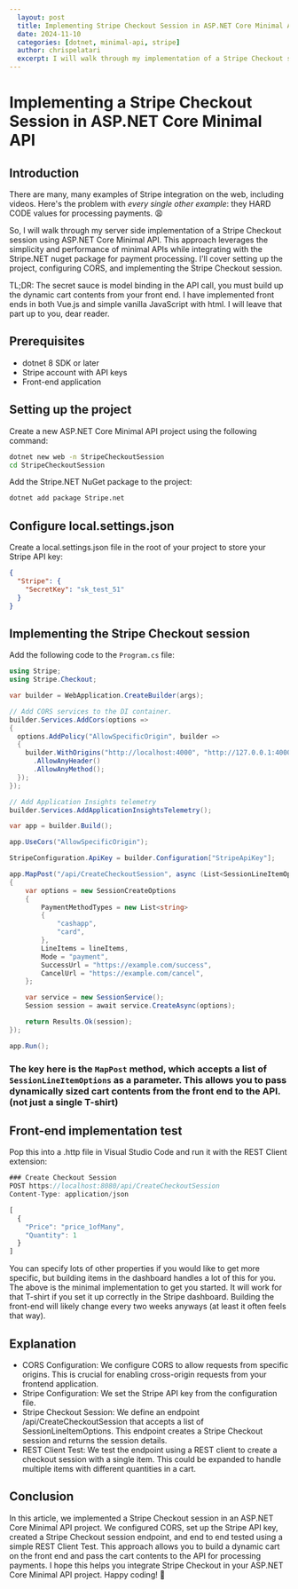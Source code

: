 ```yaml
---
  layout: post
  title: Implementing Stripe Checkout Session in ASP.NET Core Minimal API
  date: 2024-11-10
  categories: [dotnet, minimal-api, stripe]
  author: chrispelatari
  excerpt: I will walk through my implementation of a Stripe Checkout session using ASP.NET Core Minimal API. This approach leverages the simplicity and performance of minimal APIs while integrating with Stripe for payment processing. I'll cover setting up the project, configuring CORS, and implementing the Stripe Checkout session.
---
```


# Implementing a Stripe Checkout Session in ASP.NET Core Minimal API

## Introduction

There are many, many examples of Stripe integration on the web, including videos. Here's the problem with *every single other example*: they HARD CODE values for processing payments. 😩

So, I will walk through my server side implementation of a Stripe Checkout session using ASP.NET Core Minimal API. This approach leverages the simplicity and performance of minimal APIs while integrating with the Stripe.NET nuget package for payment processing. I'll cover setting up the project, configuring CORS, and implementing the Stripe Checkout session.

TL;DR: The secret sauce is model binding in the API call, you must build up the dynamic cart contents from your front end. I have implemented front ends in both Vue.js and simple vanilla JavaScript with html. I will leave that part up to you, dear reader.

## Prerequisites

- dotnet 8 SDK or later
- Stripe account with API keys
- Front-end application 

## Setting up the project

Create a new ASP.NET Core Minimal API project using the following command:

```bash
dotnet new web -n StripeCheckoutSession
cd StripeCheckoutSession
```

Add the Stripe.NET NuGet package to the project:

```bash
dotnet add package Stripe.net
```

## Configure local.settings.json
Create a local.settings.json file in the root of your project to store your Stripe API key:

```json
{
  "Stripe": {
    "SecretKey": "sk_test_51"
  }
}
```

## Implementing the Stripe Checkout session

Add the following code to the `Program.cs` file:

```csharp
using Stripe;
using Stripe.Checkout;

var builder = WebApplication.CreateBuilder(args);

// Add CORS services to the DI container.
builder.Services.AddCors(options =>
{
  options.AddPolicy("AllowSpecificOrigin", builder =>
  {
    builder.WithOrigins("http://localhost:4000", "http://127.0.0.1:4000", "https://yourfrontend.com")
      .AllowAnyHeader()
      .AllowAnyMethod();
  });
});

// Add Application Insights telemetry
builder.Services.AddApplicationInsightsTelemetry();

var app = builder.Build();

app.UseCors("AllowSpecificOrigin");

StripeConfiguration.ApiKey = builder.Configuration["StripeApiKey"];

app.MapPost("/api/CreateCheckoutSession", async (List<SessionLineItemOptions> lineItems) =>
{
    var options = new SessionCreateOptions
    {
        PaymentMethodTypes = new List<string>
        {
            "cashapp",
            "card",
        },
        LineItems = lineItems,
        Mode = "payment",
        SuccessUrl = "https://example.com/success",
        CancelUrl = "https://example.com/cancel",
    };

    var service = new SessionService();
    Session session = await service.CreateAsync(options);

    return Results.Ok(session);
});

app.Run();
```

### The key here is the `MapPost` method, which accepts a list of `SessionLineItemOptions` as a parameter. This allows you to pass dynamically sized cart contents from the front end to the API. (not just a single T-shirt)

## Front-end implementation test

Pop this into a .http file in Visual Studio Code and run it with the REST Client extension:

```javascript
### Create Checkout Session
POST https://localhost:8080/api/CreateCheckoutSession
Content-Type: application/json

[
  {
    "Price": "price_1ofMany",
    "Quantity": 1
  }
]
```

You can specify lots of other properties if you would like to get more specific, but building items in the dashboard handles a lot of this for you. The above is the minimal implementation to get you started. It will work for that T-shirt if you set it up correctly in the Stripe dashboard. Building the front-end will likely change every two weeks anyways (at least it often feels that way).

## Explanation
- CORS Configuration: We configure CORS to allow requests from specific origins. This is crucial for enabling cross-origin requests from your frontend application.
- Stripe Configuration: We set the Stripe API key from the configuration file.
- Stripe Checkout Session: We define an endpoint /api/CreateCheckoutSession that accepts a list of SessionLineItemOptions. This endpoint creates a Stripe Checkout session and returns the session details.
- REST Client Test: We test the endpoint using a REST client to create a checkout session with a single item. This could be expanded to handle multiple items with different quantities in a cart.

## Conclusion

In this article, we implemented a Stripe Checkout session in an ASP.NET Core Minimal API project. We configured CORS, set up the Stripe API key, created a Stripe Checkout session endpoint, and end to end tested using a simple REST Client Test. This approach allows you to build a dynamic cart on the front end and pass the cart contents to the API for processing payments. I hope this helps you integrate Stripe Checkout in your ASP.NET Core Minimal API project. Happy coding! 🚀
